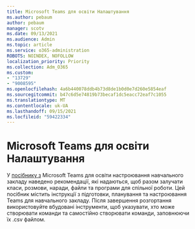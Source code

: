 ```yaml
---
title: Microsoft Teams для освіти Налаштування
ms.author: pebaum
author: pebaum
manager: scotv
ms.date: 09/13/2021
ms.audience: Admin
ms.topic: article
ms.service: o365-administration
ROBOTS: NOINDEX, NOFOLLOW
localization_priority: Priority
ms.collection: Adm_O365
ms.custom:
- "13729"
- "9008595"
ms.openlocfilehash: 4a6b440078ddb4b73d8de1b0d0e7d260e5854eaf
ms.sourcegitcommit: b47c6d5e74819b73becaf1dc5eacc72eaf7c1055
ms.translationtype: MT
ms.contentlocale: uk-UA
ms.lasthandoff: 09/15/2021
ms.locfileid: "59422334"
---
```

# <a name="microsoft-teams-for-education-setup"></a>Microsoft Teams для освіти Налаштування

У [посібнику з](https://admin.microsoft.com/AdminPortal/Home?#/modernonboarding/msteamsedu) Microsoft Teams для освіти настроювання навчального закладу наведено рекомендації, які надаються, щоб разом залучати класи, розмови, наради, файли та програми для спільної роботи. Цей посібник містить інструкції з підготовки, планування та настроювання Teams для навчального закладу. Після завершення розгортання використовуйте вбудовані інструменти, щоб указувати, хто може створювати команди та самостійно створювати команди, заповнюючи їх .csv файлом. 

